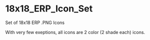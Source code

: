# 18x18_ERP_Icon_Set
Set of 18x18 ERP .PNG Icons

With very few exeptions, all icons are 2 color (2 shade each) icons. 
